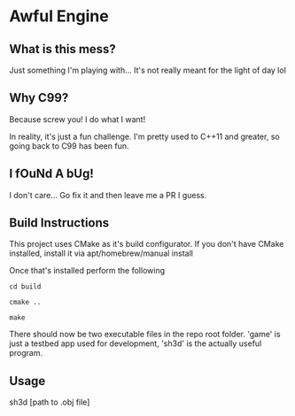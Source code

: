 # Awful Engine

## What is this mess?
Just something I'm playing with... It's not really meant for the light of day lol

## Why C99?
Because screw you! I do what I want!

In reality, it's just a fun challenge. I'm pretty used to C++11 and greater, so going back to C99 has been fun.

## I fOuNd A bUg!
I don't care... Go fix it and then leave me a PR I guess.

## Build Instructions
This project uses CMake as it's build configurator. If you don't have CMake installed, install it via apt/homebrew/manual install

Once that's installed perform the following

`cd build`

`cmake ..`

`make`

There should now be two executable files in the repo root folder. 'game' is just a testbed app used for development, 'sh3d' is the actually useful program.

## Usage
sh3d [path to .obj file]

